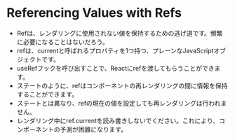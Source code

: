 # Referencing Values with Refs
- Refは、レンダリングに使用されない値を保持するための逃げ道です。頻繁に必要になることはないだろう。
- refは、currentと呼ばれるプロパティを1つ持つ、プレーンなJavaScriptオブジェクトです。
- useRefフックを呼び出すことで、Reactにrefを渡してもらうことができます。
- ステートのように、refはコンポーネントの再レンダリングの間に情報を保持することができます。
- ステートとは異なり、refの現在の値を設定しても再レンダリングは行われません。
- レンダリング中にref.currentを読み書きしないでください。これにより、コンポーネントの予測が困難になります。